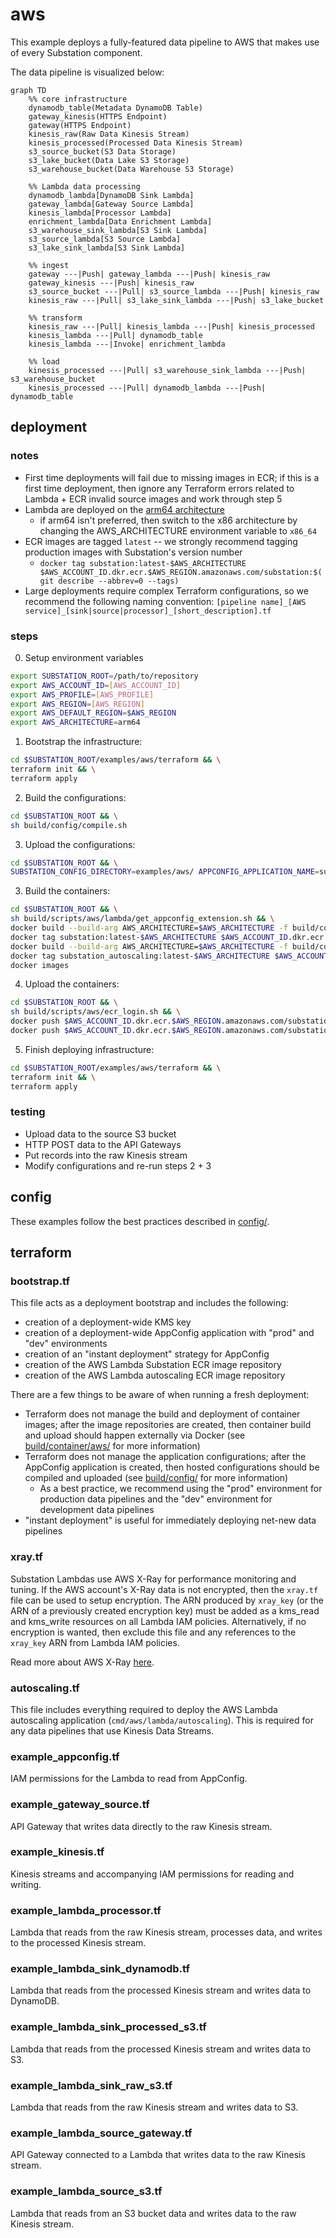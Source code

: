 # aws

This example deploys a fully-featured data pipeline to AWS that makes use of every Substation component.

The data pipeline is visualized below:

```mermaid
graph TD
    %% core infrastructure
    dynamodb_table(Metadata DynamoDB Table)
    gateway_kinesis(HTTPS Endpoint)
    gateway(HTTPS Endpoint)
    kinesis_raw(Raw Data Kinesis Stream)
    kinesis_processed(Processed Data Kinesis Stream)
    s3_source_bucket(S3 Data Storage)
    s3_lake_bucket(Data Lake S3 Storage)
    s3_warehouse_bucket(Data Warehouse S3 Storage)

    %% Lambda data processing
    dynamodb_lambda[DynamoDB Sink Lambda]
    gateway_lambda[Gateway Source Lambda]
    kinesis_lambda[Processor Lambda]
    enrichment_lambda[Data Enrichment Lambda]
    s3_warehouse_sink_lambda[S3 Sink Lambda]
    s3_source_lambda[S3 Source Lambda]
    s3_lake_sink_lambda[S3 Sink Lambda]

    %% ingest
    gateway ---|Push| gateway_lambda ---|Push| kinesis_raw
    gateway_kinesis ---|Push| kinesis_raw
    s3_source_bucket ---|Pull| s3_source_lambda ---|Push| kinesis_raw
    kinesis_raw ---|Pull| s3_lake_sink_lambda ---|Push| s3_lake_bucket

    %% transform
    kinesis_raw ---|Pull| kinesis_lambda ---|Push| kinesis_processed
    kinesis_lambda ---|Pull| dynamodb_table
    kinesis_lambda ---|Invoke| enrichment_lambda

    %% load
    kinesis_processed ---|Pull| s3_warehouse_sink_lambda ---|Push| s3_warehouse_bucket
    kinesis_processed ---|Pull| dynamodb_lambda ---|Push| dynamodb_table
```

## deployment 

### notes

- First time deployments will fail due to missing images in ECR; if this is a first time deployment, then ignore any Terraform errors related to Lambda + ECR invalid source images and work through step 5
- Lambda are deployed on the [arm64 architecture](https://docs.aws.amazon.com/lambda/latest/dg/foundation-arch.html)
  - if arm64 isn't preferred, then switch to the x86 architecture by changing the AWS_ARCHITECTURE environment variable to `x86_64`
- ECR images are tagged `latest` -- we strongly recommend tagging production images with Substation's version number
  - `docker tag substation:latest-$AWS_ARCHITECTURE $AWS_ACCOUNT_ID.dkr.ecr.$AWS_REGION.amazonaws.com/substation:$(git describe --abbrev=0 --tags)`
- Large deployments require complex Terraform configurations, so we recommend the following naming convention: `[pipeline name]_[AWS service]_[sink|source|processor]_[short_description].tf`

### steps

0. Setup environment variables
```bash
export SUBSTATION_ROOT=/path/to/repository
export AWS_ACCOUNT_ID=[AWS_ACCOUNT_ID]
export AWS_PROFILE=[AWS_PROFILE]
export AWS_REGION=[AWS_REGION]
export AWS_DEFAULT_REGION=$AWS_REGION
export AWS_ARCHITECTURE=arm64
```

1. Bootstrap the infrastructure: 
```bash
cd $SUBSTATION_ROOT/examples/aws/terraform && \
terraform init && \
terraform apply
```

2. Build the configurations: 
```bash
cd $SUBSTATION_ROOT && \
sh build/config/compile.sh
```

3. Upload the configurations:
```bash
cd $SUBSTATION_ROOT && \
SUBSTATION_CONFIG_DIRECTORY=examples/aws/ APPCONFIG_APPLICATION_NAME=substation APPCONFIG_ENVIRONMENT=prod APPCONFIG_DEPLOYMENT_STRATEGY=Instant python3 build/config/aws/appconfig_upload.py
```

3. Build the containers:
```bash
cd $SUBSTATION_ROOT && \
sh build/scripts/aws/lambda/get_appconfig_extension.sh && \
docker build --build-arg AWS_ARCHITECTURE=$AWS_ARCHITECTURE -f build/container/aws/lambda/substation/Dockerfile -t substation:latest-$AWS_ARCHITECTURE . && \
docker tag substation:latest-$AWS_ARCHITECTURE $AWS_ACCOUNT_ID.dkr.ecr.$AWS_REGION.amazonaws.com/substation:latest && \
docker build --build-arg AWS_ARCHITECTURE=$AWS_ARCHITECTURE -f build/container/aws/lambda/autoscaling/Dockerfile -t substation_autoscaling:latest-$AWS_ARCHITECTURE . && \
docker tag substation_autoscaling:latest-$AWS_ARCHITECTURE $AWS_ACCOUNT_ID.dkr.ecr.$AWS_REGION.amazonaws.com/substation_autoscaling:latest && \
docker images
```

4. Upload the containers:
```bash
cd $SUBSTATION_ROOT && \
sh build/scripts/aws/ecr_login.sh && \
docker push $AWS_ACCOUNT_ID.dkr.ecr.$AWS_REGION.amazonaws.com/substation:latest && \
docker push $AWS_ACCOUNT_ID.dkr.ecr.$AWS_REGION.amazonaws.com/substation_autoscaling:latest
```

5. Finish deploying infrastructure:
```bash
cd $SUBSTATION_ROOT/examples/aws/terraform && \
terraform init && \
terraform apply
```

### testing

- Upload data to the source S3 bucket
- HTTP POST data to the API Gateways
- Put records into the raw Kinesis stream
- Modify configurations and re-run steps 2 + 3

## config

These examples follow the best practices described in [config/](/config/).

## terraform

### bootstrap.tf

This file acts as a deployment bootstrap and includes the following:

- creation of a deployment-wide KMS key
- creation of a deployment-wide AppConfig application with "prod" and "dev" environments
- creation of an "instant deployment" strategy for AppConfig
- creation of the AWS Lambda Substation ECR image repository
- creation of the AWS Lambda autoscaling ECR image repository

There are a few things to be aware of when running a fresh deployment:

- Terraform does not manage the build and deployment of container images; after the image repositories are created, then container build and upload should happen externally via Docker (see [build/container/aws/](/build/container/aws/) for more information)
- Terraform does not manage the application configurations; after the AppConfig application is created, then hosted configurations should be compiled and uploaded (see [build/config/](/build/config/) for more information)
  - As a best practice, we recommend using the "prod" environment for production data pipelines and the "dev" environment for development data pipelines
- "instant deployment" is useful for immediately deploying net-new data pipelines

### xray.tf

Substation Lambdas use AWS X-Ray for performance monitoring and tuning. If the AWS account's X-Ray data is not encrypted, then the `xray.tf` file can be used to setup encryption. The ARN produced by `xray_key` (or the ARN of a previously created encryption key) must be added as a kms_read and kms_write resources on all Lambda IAM policies. Alternatively, if no encryption is wanted, then exclude this file and any references to the `xray_key` ARN from Lambda IAM policies.

Read more about AWS X-Ray [here](https://aws.amazon.com/xray/).

### autoscaling.tf

This file includes everything required to deploy the AWS Lambda autoscaling application (`cmd/aws/lambda/autoscaling`). This is required for any data pipelines that use Kinesis Data Streams.

### example_appconfig.tf

IAM permissions for the Lambda to read from AppConfig.

### example_gateway_source.tf

API Gateway that writes data directly to the raw Kinesis stream.

### example_kinesis.tf

Kinesis streams and accompanying IAM permissions for reading and writing. 

### example_lambda_processor.tf

Lambda that reads from the raw Kinesis stream, processes data, and writes to the processed Kinesis stream.

### example_lambda_sink_dynamodb.tf

Lambda that reads from the processed Kinesis stream and writes data to DynamoDB.

### example_lambda_sink_processed_s3.tf

Lambda that reads from the processed Kinesis stream and writes data to S3.

### example_lambda_sink_raw_s3.tf

Lambda that reads from the raw Kinesis stream and writes data to S3.

### example_lambda_source_gateway.tf

API Gateway connected to a Lambda that writes data to the raw Kinesis stream.

### example_lambda_source_s3.tf

Lambda that reads from an S3 bucket data and writes data to the raw Kinesis stream.
